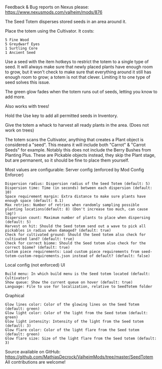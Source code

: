 ﻿Feedback & Bug reports on Nexus please: https://www.nexusmods.com/valheim/mods/876

The Seed Totem disperses stored seeds in an area around it.

Place the totem using the Cultivator. It costs:

    5 Fine Wood
    5 Greydwarf Eyes
    1 Surtling Core
    1 Ancient Seed


Use a seed with the item hotkeys to restrict the totem to a single type of seed. It will always make sure that newly placed plants have enough room to grow, but it won't check to make sure that everything around it still has enough room to grow; a totem is not that clever. Limiting it to one type of seed solves this issue.

The green glow fades when the totem runs out of seeds, letting you know to add more.

Also works with trees!

Hold the Use key to add all permitted seeds in Inventory.

Give the totem a whack to harvest all ready plants in the area. (Does not work on trees)

The totem scans the Cultivator, anything that creates a Plant object is considered a "seed".
This means it will include both "Carrot" & "Carrot Seeds" for example.
Notably this does not include the Berry Bushes from Planting Plus. These are Pickable objects instead, they skip the Plant stage, but are permanent, so it should be fine to place them yourself.

Most values are configurable:
﻿Server config (enforced by Mod Config Enforcer)

    Dispersion radius: Dispersion radius of the Seed Totem (default: 5)
    Dispersion time: Time (in seconds) between each dispersion (default: 10)
    Space requirement margin: Extra distance to make sure plants have enough space (default: 0.1)
    Max retries: Number of retries when randomly sampling possible planting locations(default: 8) (Don't increase too much, can cause lag!)
    Dispersion count: Maximum number of plants to place when dispersing (default: 5)
    Harvest on hit: Should the Seed totem send out a wave to pick all pickables in radius when damaged? (default: true)
    Check for cultivated ground: Should the Seed totem also check for cultivated land? (default: true)
    Check for correct biome: Should the Seed totem also check for the correct biome? (default: true)
    Custom piece requirements: Load custom piece requirements from seed-totem-custom-requirements.json instead of default? (default: false)


﻿Local config (not enforced)
UI

    Build menu: In which build menu is the Seed totem located (default: Cultivator)
    Show queue: Show the current queue on hover (default: true)
    Language: File to use for localization, relative to SeedTotem folder


Graphical

    Glow lines color: Color of the glowing lines on the Seed Totem (default: green)
    Glow light color: Color of the light from the Seed totem (default: green)
    Glow light intensity: Intensity of the light from the Seed totem (default: 3)
    Glow flare color: Color of the light flare from the Seed totem (default: green)
    Glow flare size: Size of the light flare from the Seed totem (default: 3)


Source available on GitHub: https://github.com/MathiasDecrock/ValheimMods/tree/master/SeedTotem
All contributions are welcome!